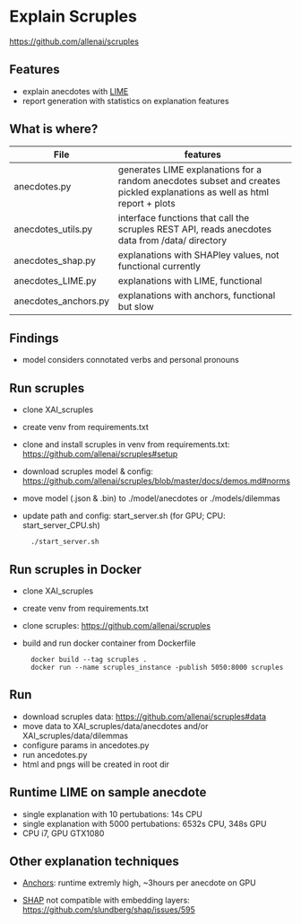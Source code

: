 # Explain Scruples

https://github.com/allenai/scruples

## Features

- explain anecdotes with [LIME](https://github.com/marcotcr/lime)
- report generation with statistics on explanation features

## What is where? 

| File | features |
| --- | --- |
| anecdotes.py | generates LIME explanations for a random anecdotes subset and creates pickled explanations as well as html report + plots |
| anecdotes_utils.py | interface functions that call the scruples REST API, reads anecdotes data from /data/ directory |
| anecdotes_shap.py | explanations with SHAPley values, not functional currently |
| anecdotes_LIME.py | explanations with LIME, functional |
| anecdotes_anchors.py | explanations with anchors, functional but slow |


## Findings

- model considers connotated verbs and personal pronouns

## Run scruples

- clone XAI_scruples 
- create venv from requirements.txt
- clone and install scruples in venv from requirements.txt:             https://github.com/allenai/scruples#setup
- download scruples model & config:                                     https://github.com/allenai/scruples/blob/master/docs/demos.md#norms
- move model (.json & .bin) to ./model/anecdotes or ./models/dilemmas

- update path and config: start_server.sh (for GPU; CPU: start_server_CPU.sh)

        ./start_server.sh


## Run scruples in Docker

- clone XAI_scruples
- create venv from requirements.txt
- clone scruples:       https://github.com/allenai/scruples
- build and run docker container from Dockerfile

        docker build --tag scruples .
        docker run --name scruples_instance -publish 5050:8000 scruples

## Run 

- download scruples data:                                               https://github.com/allenai/scruples#data
- move data to XAI_scruples/data/anecdotes and/or XAI_scruples/data/dilemmas
- configure params in ancedotes.py 
- run ancedotes.py
- html and pngs will be created in root dir


## Runtime LIME on sample anecdote
- single explanation with 10 pertubations:              14s CPU
- single explanation with 5000 pertubations: 6532s CPU, 348s GPU
- CPU i7, GPU GTX1080


## Other explanation techniques
- [Anchors](https://github.com/marcotcr/anchor):      runtime extremly high, ~3hours per anecdote on GPU                       


- [SHAP](https://github.com/slundberg/shap)   not compatible with embedding layers:         https://github.com/slundberg/shap/issues/595




